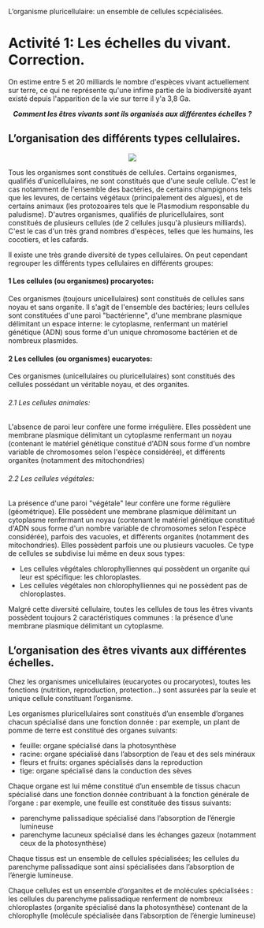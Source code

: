 <p>L’organisme pluricellulaire: un ensemble de cellules scpécialisées.</p>

# Activité 1: Les échelles du vivant. Correction.

On estime entre 5 et 20 milliards le nombre d'espèces vivant actuellement sur terre, ce qui ne représente qu'une infime partie de la biodiversité ayant existé depuis l'apparition de la vie sur terre il y'a 3,8 Ga.

***<p align=center> Comment les êtres vivants sont ils organisés aux différentes échelles ?</p>***

## L’organisation des différents types cellulaires.

<div align=center>

<img src="https://ipfs.io/ipfs/QmNk91CiRMXiYPCZM4Eotjp7rmekdbtocBU9Xd95nc7QQ8">

</div>

Tous les organismes sont constitués de cellules. Certains organismes, qualifiés d'unicellulaires, ne sont constitués que d'une seule cellule. C'est le cas notamment de l'ensemble des bactéries, de certains champignons tels que les levures, de certains végétaux (principalement des algues), et de certains animaux (les protozoaires tels que le Plasmodium responsable du paludisme). D'autres organismes, qualifiés de pluricellulaires, sont constitués de plusieurs cellules (de 2 cellules jusqu'à plusieurs milliards). C'est le cas d'un très grand nombres d'espèces, telles que les humains, les cocotiers, et les cafards.

Il existe une très grande diversité de types cellulaires. On peut cependant regrouper les différents types cellulaires en différents groupes:

#### 1 Les cellules (ou organismes) procaryotes:

Ces organismes (toujours unicellulaires) sont constitués de cellules sans noyau et sans organite. Il s'agit de l'ensemble des bactéries; leurs cellules sont constituées d'une paroi "bactérienne", d'une membrane plasmique délimitant un espace interne: le cytoplasme, renfermant un matériel génétique (ADN) sous forme d'un unique chromosome bactérien et de nombreux plasmides.

#### 2 Les cellules (ou organismes) eucaryotes:

Ces organismes (unicellulaires ou pluricellulaires) sont constitués des cellules possédant un véritable noyau, et des organites.

###### 2.1 Les cellules animales:

L'absence de paroi leur confère une forme irrégulière. Elles possèdent une membrane plasmique délimitant un cytoplasme renfermant un noyau (contenant le matériel génétique constitué d'ADN sous forme d'un nombre variable de chromosomes selon l'espèce considérée), et différents organites (notamment des mitochondries)

###### 2.2 Les cellules végétales:

La présence d'une paroi "végétale" leur confère une forme régulière (géométrique). Elle possèdent une membrane plasmique délimitant un cytoplasme renfermant un noyau (contenant le matériel génétique constitué d'ADN sous forme d'un nombre variable de chromosomes selon l'espèce considérée), parfois des vacuoles, et différents organites (notamment des mitochondries). Elles possèdent parfois une ou plusieurs vacuoles. Ce type de cellules se subdivise lui même en deux sous types:

- Les cellules végétales chlorophylliennes qui possèdent un organite qui leur est spécifique: les chloroplastes.
- Les cellules végétales non chlorophylliennes qui ne possèdent pas de chloroplastes.


Malgré cette diversité cellulaire, toutes les cellules de tous les êtres vivants possèdent toujours 2 caractéristiques communes : la présence d’une membrane plasmique délimitant un cytoplasme.

## L’organisation des êtres vivants aux différentes échelles.

Chez les organismes unicellulaires (eucaryotes ou procaryotes), toutes les fonctions (nutrition, reproduction, protection...) sont assurées par la seule et unique cellule constituant l’organisme.

Les organismes pluricellulaires sont constitués d’un ensemble d’organes chacun spécialisé dans une fonction donnée : par exemple, un plant de pomme de terre est constitué des organes suivants:

- feuille: organe spécialisé dans la photosynthèse 
- racine: organe spécialisé dans l’absorption de l’eau et des sels minéraux 
- fleurs et fruits: organes spécialisés dans la reproduction
- tige: organe spécialisé dans la conduction des sèves 

Chaque organe est lui même constitué d’un ensemble de tissus chacun spécialisé dans une fonction donnée contribuant à la fonction générale de l’organe : par  exemple, une feuille est constituée des tissus suivants:

- parenchyme palissadique spécialisé dans l’absorption de l’énergie lumineuse
- parenchyme lacuneux spécialisé dans les échanges gazeux (notamment ceux de la photosynthèse)

Chaque tissus est un ensemble de cellules spécialisées; les cellules du parenchyme palissadique sont ainsi spécialisées dans l’absorption de l’énergie lumineuse.

Chaque cellules est un ensemble d’organites et de molécules spécialisées : les cellules du parenchyme palissadique renferment de nombreux chloroplastes (organite spécialisé dans la photosynthèse) contenant de la chlorophylle (molécule spécialisée dans l’absorption de l’énergie lumineuse)
